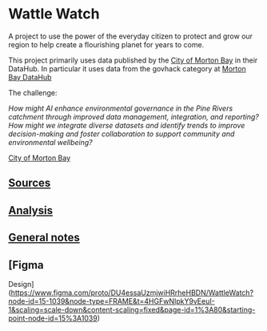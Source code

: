# Wattle Watch

A project to use the power of the everyday citizen to protect and grow our region
to help create a flourishing planet for years to come.

This project primarily uses data published by the
[City of Morton Bay](https://datahub.moretonbay.qld.gov.au/)
in their DataHub. In particular it uses data from the govhack category at
[Morton Bay DataHub](https://datahub.moretonbay.qld.gov.au/search?categories=%252Fcategories%252Fgovhack)

The challenge:

_How might AI enhance environmental governance in the Pine Rivers catchment through improved data
management, integration, and reporting? How might we integrate diverse datasets and identify trends
to improve decision-making and foster collaboration to support community and environmental
wellbeing?_

[City of Morton
Bay](https://hackerspace.govhack.org/challenges/moreton_bay_greening_as_we_grow_qld_378)

## [Sources](data/sources.md)

## [Analysis](data/analysis.md)

## [General notes](data/notes.md)

## [Figma
Design](https://www.figma.com/proto/DU4essaUzmjwiHRrheHBDN/WattleWatch?node-id=15-1039&node-type=FRAME&t=4HGFwNIpkY9vEeuI-1&scaling=scale-down&content-scaling=fixed&page-id=1%3A80&starting-point-node-id=15%3A1039)

